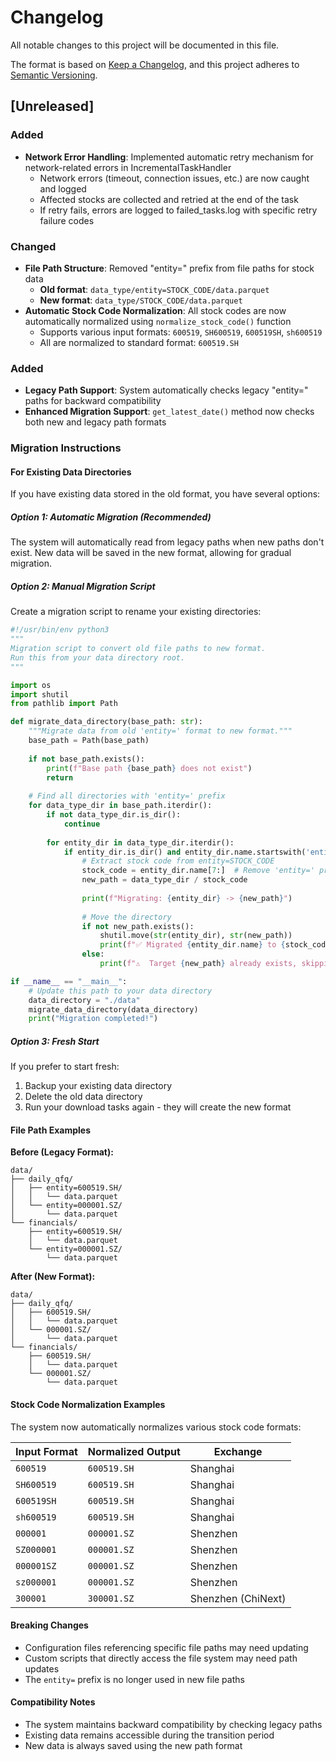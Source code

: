 # Changelog

All notable changes to this project will be documented in this file.

The format is based on [Keep a Changelog](https://keepachangelog.com/en/1.0.0/),
and this project adheres to [Semantic Versioning](https://semver.org/spec/v2.0.0.html).

## [Unreleased]

### Added
- **Network Error Handling**: Implemented automatic retry mechanism for network-related errors in IncrementalTaskHandler
  - Network errors (timeout, connection issues, etc.) are now caught and logged
  - Affected stocks are collected and retried at the end of the task
  - If retry fails, errors are logged to failed_tasks.log with specific retry failure codes

### Changed
- **File Path Structure**: Removed "entity=" prefix from file paths for stock data
  - **Old format**: `data_type/entity=STOCK_CODE/data.parquet`
  - **New format**: `data_type/STOCK_CODE/data.parquet`
- **Automatic Stock Code Normalization**: All stock codes are now automatically normalized using `normalize_stock_code()` function
  - Supports various input formats: `600519`, `SH600519`, `600519SH`, `sh600519`
  - All are normalized to standard format: `600519.SH`

### Added
- **Legacy Path Support**: System automatically checks legacy "entity=" paths for backward compatibility
- **Enhanced Migration Support**: `get_latest_date()` method now checks both new and legacy path formats

### Migration Instructions

#### For Existing Data Directories

If you have existing data stored in the old format, you have several options:

##### Option 1: Automatic Migration (Recommended)
The system will automatically read from legacy paths when new paths don't exist. New data will be saved in the new format, allowing for gradual migration.

##### Option 2: Manual Migration Script
Create a migration script to rename your existing directories:

```python
#!/usr/bin/env python3
"""
Migration script to convert old file paths to new format.
Run this from your data directory root.
"""

import os
import shutil
from pathlib import Path

def migrate_data_directory(base_path: str):
    """Migrate data from old 'entity=' format to new format."""
    base_path = Path(base_path)
    
    if not base_path.exists():
        print(f"Base path {base_path} does not exist")
        return
    
    # Find all directories with 'entity=' prefix
    for data_type_dir in base_path.iterdir():
        if not data_type_dir.is_dir():
            continue
            
        for entity_dir in data_type_dir.iterdir():
            if entity_dir.is_dir() and entity_dir.name.startswith('entity='):
                # Extract stock code from entity=STOCK_CODE
                stock_code = entity_dir.name[7:]  # Remove 'entity=' prefix
                new_path = data_type_dir / stock_code
                
                print(f"Migrating: {entity_dir} -> {new_path}")
                
                # Move the directory
                if not new_path.exists():
                    shutil.move(str(entity_dir), str(new_path))
                    print(f"✅ Migrated {entity_dir.name} to {stock_code}")
                else:
                    print(f"⚠️  Target {new_path} already exists, skipping {entity_dir}")

if __name__ == "__main__":
    # Update this path to your data directory
    data_directory = "./data"
    migrate_data_directory(data_directory)
    print("Migration completed!")
```

##### Option 3: Fresh Start
If you prefer to start fresh:
1. Backup your existing data directory
2. Delete the old data directory
3. Run your download tasks again - they will create the new format

#### File Path Examples

**Before (Legacy Format):**
```
data/
├── daily_qfq/
│   ├── entity=600519.SH/
│   │   └── data.parquet
│   └── entity=000001.SZ/
│       └── data.parquet
└── financials/
    ├── entity=600519.SH/
    │   └── data.parquet
    └── entity=000001.SZ/
        └── data.parquet
```

**After (New Format):**
```
data/
├── daily_qfq/
│   ├── 600519.SH/
│   │   └── data.parquet
│   └── 000001.SZ/
│       └── data.parquet
└── financials/
    ├── 600519.SH/
    │   └── data.parquet
    └── 000001.SZ/
        └── data.parquet
```

#### Stock Code Normalization Examples

The system now automatically normalizes various stock code formats:

| Input Format | Normalized Output | Exchange |
|-------------|------------------|----------|
| `600519` | `600519.SH` | Shanghai |
| `SH600519` | `600519.SH` | Shanghai |
| `600519SH` | `600519.SH` | Shanghai |
| `sh600519` | `600519.SH` | Shanghai |
| `000001` | `000001.SZ` | Shenzhen |
| `SZ000001` | `000001.SZ` | Shenzhen |
| `000001SZ` | `000001.SZ` | Shenzhen |
| `sz000001` | `000001.SZ` | Shenzhen |
| `300001` | `300001.SZ` | Shenzhen (ChiNext) |

#### Breaking Changes
- Configuration files referencing specific file paths may need updating
- Custom scripts that directly access the file system may need path updates
- The `entity=` prefix is no longer used in new file paths

#### Compatibility Notes
- The system maintains backward compatibility by checking legacy paths
- Existing data remains accessible during the transition period
- New data is always saved using the new path format
